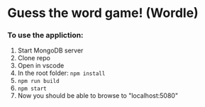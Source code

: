 # Guess the word game! (Wordle)

### To use the appliction:

1. Start MongoDB server
2. Clone repo
3. Open in vscode
4. In the root folder:
`npm install`
5. `npm run build`
6. `npm start`
7. Now you should be able to browse to "localhost:5080"
